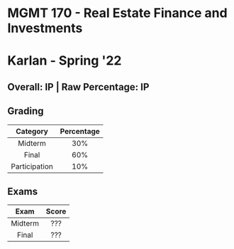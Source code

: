 # MGMT 170 - Real Estate Finance and Investments

# Karlan - Spring '22

## Overall: IP | Raw Percentage: IP

## Grading

|   Category    | Percentage |
| :-----------: | :--------: |
|    Midterm    |    30%     |
|     Final     |    60%     |
| Participation |    10%     |

## Exams

|  Exam   | Score |
| :-----: | :---: |
| Midterm |  ???  |
|  Final  |  ???  |

